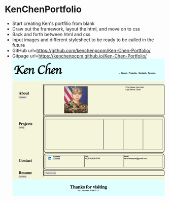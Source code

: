 # KenChenPortfolio

* Start creating Ken's portfilio from blank
* Draw out the framework, layout the html, and move on to css
* Back and forth between html and css
* Input images and different stylesheet to be ready to be called in the future
* GitHub url=https://github.com/kenchenpcpm/Ken-Chen-Portfolio/
* Gitpage url=https://kenchenpcpm.github.io/Ken-Chen-Portfolio/<br/>
<img src="Image/ScreenshotKCP.png" width="700"><br/>
